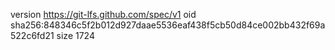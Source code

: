 version https://git-lfs.github.com/spec/v1
oid sha256:848346c5f2b012d927daae5536eaf438f5cb50d84ce002bb432f69a522c6fd21
size 1724
